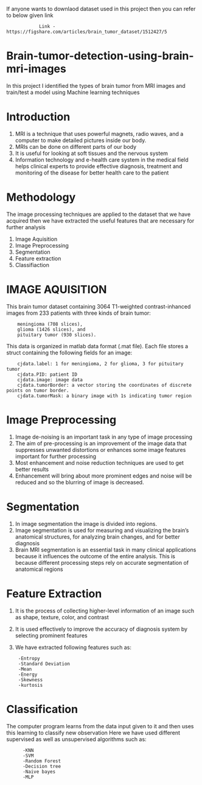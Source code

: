 If anyone wants to downlaod dataset used in this project then you can refer to below given link
                
                Link - https://figshare.com/articles/brain_tumor_dataset/1512427/5

# Brain-tumor-detection-using-brain-mri-images
In this project I identified the types of brain tumor from MRI images and train/test a model using Machine learning techniques
# Introduction
1. MRI is a technique  that uses powerful magnets, radio waves, and a computer to make detailed pictures inside our body.
2. MRIs can be done on different parts of our body
3. It is useful for looking at soft tissues and the nervous system
4. Information  technology  and  e-health  care  system  in  the medical field helps clinical experts to provide effective diagnosis,
treatment and monitoring of the  disease  for  better  health  care  to  the  patient 
# Methodology
The image processing techniques are applied to the dataset that we have acquired then we have extracted the useful features that 
are necessary for further analysis
1. Image Aquisition
2. Image Preprocessing
3. Segmentation 
4. Feature extraction
5. Classifiaction

# IMAGE AQUISITION
This brain tumor dataset containing 3064 T1-weighted contrast-inhanced images
from 233 patients with three kinds of brain tumor: 

        meningioma (708 slices), 
        glioma (1426 slices), and 
        pituitary tumor (930 slices).
This data is organized in matlab data format (.mat file). Each file stores a struct
containing the following fields for an image:

        cjdata.label: 1 for meningioma, 2 for glioma, 3 for pituitary tumor
        cjdata.PID: patient ID
        cjdata.image: image data
        cjdata.tumorBorder: a vector storing the coordinates of discrete points on tumor border.
        cjdata.tumorMask: a binary image with 1s indicating tumor region

# Image Preprocessing
1. Image de-noising is an important task in any type of image processing
2. The aim of pre-processing is an improvement of the image data that suppresses unwanted distortions or enhances
some image features important for further processing
3. Most enhancement and noise reduction techniques are used to get better results
4. Enhancement will bring about more prominent edges and noise will be reduced and so the blurring of image is decreased. 

# Segmentation
1. In image segmentation the image is divided into regions. 
2. Image segmentation is used for measuring and visualizing the brain’s anatomical structures, for analyzing brain changes,
and for better diagnosis
3. Brain MRI segmentation is an essential task in many clinical applications because it influences the outcome of the entire analysis.
This is because different processing steps rely on accurate segmentation of anatomical regions

# Feature Extraction
1. It is the process of collecting higher-level information of an image such as shape, texture, color, and contrast
2. It is used effectively to improve the accuracy of diagnosis system by selecting prominent features
3. We have extracted following features such as:
        
        -Entropy
        -Standard Deviation
        -Mean
        -Energy
        -Skewness
        -kurtosis

# Classification
The computer program learns from the data input given to it and then uses this learning to classify new observation
Here we have used different supervised as well as unsupervised algorithms such as:
  
          -KNN
          -SVM
          -Random Forest
          -Decision tree
          -Naive bayes
          -MLP





